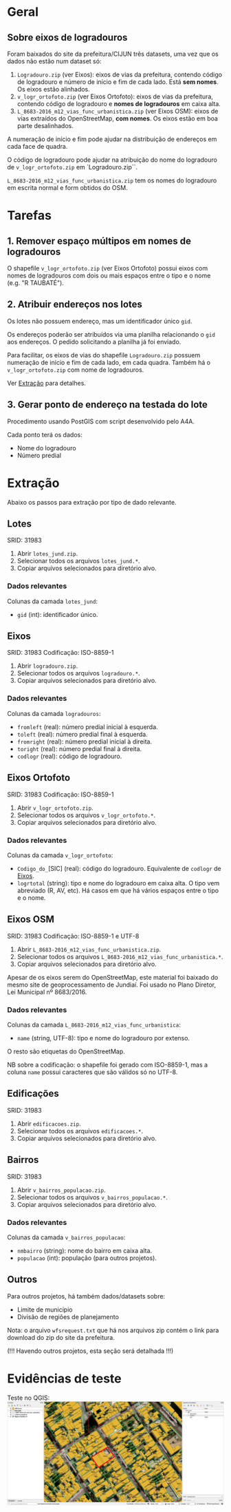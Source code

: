 # Geral
## Sobre eixos de logradouros
Foram baixados do site da prefeitura/CIJUN três datasets, uma vez que os dados não estão num dataset só:
1. `Logradouro.zip` (ver Eixos): eixos de vias da prefeitura, contendo código de logradouro e número de início e fim de cada lado. Está **sem nomes**. Os eixos estão alinhados.
2. `v_logr_ortofoto.zip` (ver Eixos Ortofoto): eixos de vias da prefeitura, contendo código de logradouro e **nomes de logradouros** em caixa alta.
3. `L_8683-2016_m12_vias_func_urbanistica.zip` (ver Eixos OSM): eixos de vias extraídos do OpenStreetMap, **com nomes**. Os eixos estão em boa parte desalinhados.

A numeração de início e fim pode ajudar na distribuição de endereços em cada face de quadra.

O código de logradouro pode ajudar na atribuição do nome do logradouro de `v_logr_ortofoto.zip` em `Logradouro.zip``.

`L_8683-2016_m12_vias_func_urbanistica.zip` tem os nomes do logradouro em escrita normal e form obtidos do OSM.

# Tarefas
## 1. Remover espaço múltipos em nomes de logradouros
O shapefile `v_logr_ortofoto.zip` (ver Eixos Ortofoto) possui eixos com nomes de logradouros com dois ou mais espaços entre o tipo e o nome  (e.g. "R   TAUBATÉ").

## 2. Atribuir endereços nos lotes
Os lotes não possuem endereço, mas um identificador único `gid`.

Os endereços poderão ser atribuídos via uma planilha relacionando o `gid` aos endereços. O pedido solicitando a planilha já foi enviado.

Para facilitar, os eixos de vias do shapefile `Logradouro.zip` possuem numeração de início e fim de cada lado, em cada quadra. Também há o `v_logr_ortofoto.zip` com nome de logradouros.

Ver [Extração](#Extração) para detalhes.

## 3. Gerar ponto de endereço na testada do lote
Procedimento usando PostGIS com script desenvolvido pelo A4A.

Cada ponto terá os dados:
* Nome do logradouro
* Número predial

# Extração
Abaixo os passos para extração por tipo de dado relevante.

## Lotes
SRID: 31983
1. Abrir `lotes_jund.zip`.
2. Selecionar todos os arquivos `lotes_jund.*`.
3. Copiar arquivos selecionados para diretório alvo.

### Dados relevantes
Colunas da camada `lotes_jund`:
* `gid` (int): identificador único.

## Eixos
SRID: 31983
Codificação: ISO-8859-1
1. Abrir `logradouro.zip`.
2. Selecionar todos os arquivos `logradouro.*`.
3. Copiar arquivos selecionados para diretório alvo.

### Dados relevantes
Colunas da camada `logradouros`:
* `fromleft` (real): número predial inicial à esquerda.
* `toleft` (real): número predial final à esquerda.
* `fromright` (real): número predial inicial à direita.
* `toright` (real): número predial final à direita.
* `codlogr` (real): código de logradouro.

## Eixos Ortofoto
SRID: 31983
Codificação: ISO-8859-1
1. Abrir `v_logr_ortofoto.zip`.
2. Selecionar todos os arquivos `v_logr_ortofoto.*`.
3. Copiar arquivos selecionados para diretório alvo.

### Dados relevantes
Colunas da camada `v_logr_ortofoto`:
* `Codigo_do_`[SIC] (real): código do logradouro. Equivalente de `codlogr` de [Eixos](#Eixos).
* `logrtotal` (string): tipo e nome do logradouro em caixa alta. O tipo vem abreviado (R, AV, etc). Há casos em que há vários espaços entre o tipo e o nome.

## Eixos OSM
SRID: 31983
Codificação: ISO-8859-1 e UTF-8
1. Abrir `L_8683-2016_m12_vias_func_urbanistica.zip`.
2. Selecionar todos os arquivos `L_8683-2016_m12_vias_func_urbanistica.*`.
3. Copiar arquivos selecionados para diretório alvo.

Apesar de os eixos serem do OpenStreetMap, este material foi baixado do mesmo site de geoprocessamento de Jundiaí. Foi usado no Plano Diretor, Lei Municipal nº 8683/2016.

### Dados relevantes
Colunas da camada `L_8683-2016_m12_vias_func_urbanistica`:
* `name` (string, UTF-8): tipo e nome do logradouro por extenso.

O resto são etiquetas do OpenStreetMap.

NB sobre a codificação: o shapefile foi gerado com ISO-8859-1, mas a coluna `name` possui caracteres que são válidos só no UTF-8.

## Edificações
SRID: 31983
1. Abrir `edificacoes.zip`.
2. Selecionar todos os arquivos `edificacoes.*`.
3. Copiar arquivos selecionados para diretório alvo.

## Bairros
SRID: 31983
1. Abrir `v_bairros_populacao.zip`.
2. Selecionar todos os arquivos `v_bairros_populacao.*`.
3. Copiar arquivos selecionados para diretório alvo.

### Dados relevantes
Colunas da camada `v_bairros_populacao`:
* `nmbairro` (string): nome do bairro em caixa alta.
* `populacao` (int): população (para outros projetos).

## Outros
Para outros projetos, há também dados/datasets sobre:
* Limite de município
* Divisão de regiões de planejamento

Nota: o arquivo `wfsrequest.txt` que há nos arquivos zip contém o link para download do zip do site da prefeitura.

(!!! Havendo outros projetos, esta seção será detalhada !!!)

# Evidências de teste
Teste no QGIS:
![](qgis.png)
